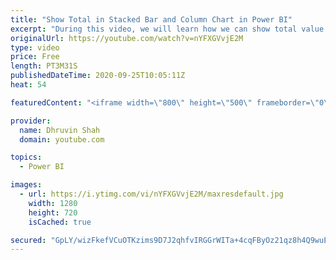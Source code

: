 ```yaml
---
title: "Show Total in Stacked Bar and Column Chart in Power BI"
excerpt: "During this video, we will learn how we can show total value in a stacked bar chart and stacked column chart in Power BI. Earlier to show the total value in stacked bar chart and column chart we need to use some alternative approach. Now, with this new Power BI update, you can easily show Total by turn"
originalUrl: https://youtube.com/watch?v=nYFXGVvjE2M
type: video
price: Free
length: PT3M31S
publishedDateTime: 2020-09-25T10:05:11Z
heat: 54

featuredContent: "<iframe width=\"800\" height=\"500\" frameborder=\"0\" src=\"https://www.youtube.com/embed/nYFXGVvjE2M\" allow=\"accelerometer; autoplay; encrypted-media; gyroscope; picture-in-picture\" allowfullscreen></iframe>"

provider:
  name: Dhruvin Shah
  domain: youtube.com

topics:
  - Power BI

images:
  - url: https://i.ytimg.com/vi/nYFXGVvjE2M/maxresdefault.jpg
    width: 1280
    height: 720
    isCached: true

secured: "GpLY/wizFkefVCuOTKzims9D7J2qhfvIRGGrWITa+4cqFByOz21qz8h4Q9wuElzppBFCLr3h505XI4zVrMSfr3MOYM+gUg4kurNc3+uIZJSn62pgoi3GuJvhcMoQwDSJCua1Kteiq1GNRNPQ83jme8bgieGRMaQjoR2GOozEYBToi3xwYIALBbbK9MyfM9Zy5zBj3YrVOYntKUHk2EFbMBAPR5SFum2q87NKiKZM/ldkjWFpym+x4K/6u7mvECCh9k9BbCenr6kz3v3plIPQiG1flR5FifSq7/YH5LbQCq/5f+zZp8M44faHNIoFc7JaPCkbTX3t39BHDqOQOyBRoqK851YayClNpbjDl8Mhq3NGIZaZ1B5hUiIvbrOyTXsnOB+XFeV9wVhtr/d/uGEr4exFUgbHXwSJvRL4VicGQAY=;MLkM4g1vIaQYhNe0UP000g=="
---
```


